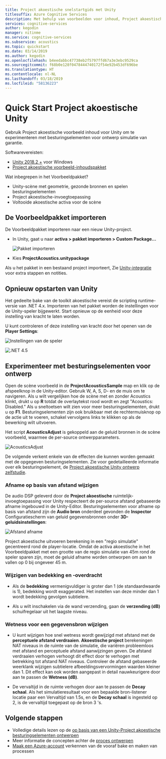 ```yaml
---
title: Project akoestische snelstartgids met Unity
titlesuffix: Azure Cognitive Services
description: Met behulp van voorbeelden voor inhoud, Project akoestische experimenteren met besturingselementen in de eenheid van het ontwerpen en implementeren op Windows-bureaublad.
services: cognitive-services
author: kegodin
manager: nitinme
ms.service: cognitive-services
ms.subservice: acoustics
ms.topic: quickstart
ms.date: 03/14/2019
ms.author: kegodin
ms.openlocfilehash: b4eedabbc47738eb2f5797ffd67a3e3ebc9529ca
ms.sourcegitcommit: f68b0e128f0478444740172f54e92b453df696be
ms.translationtype: HT
ms.contentlocale: nl-NL
ms.lasthandoff: 03/18/2019
ms.locfileid: "58136223"
---
```

# <a name="project-acoustics-unity-quickstart"></a>Quick Start Project akoestische Unity
Gebruik Project akoestische voorbeeld inhoud voor Unity om te experimenteren met besturingselementen voor ontwerp simulatie van garantie.

Softwarevereisten:
* [Unity 2018.2 +](http://unity3d.com) voor Windows
* [Project akoestische voorbeeld-inhoudspakket](https://www.microsoft.com/en-us/download/details.aspx?id=57346)

Wat inbegrepen in het Voorbeeldpakket?
* Unity-scène met geometrie, gezonde bronnen en spelen besturingselementen
* Project akoestische-invoegtoepassing 
* Voltooide akoestische activa voor de scène

## <a name="import-the-sample-package"></a>De Voorbeeldpakket importeren
De Voorbeeldpakket importeren naar een nieuw Unity-project. 
* In Unity, gaat u naar **activa > pakket importeren > Custom Package...**

    ![Pakket importeren](media/import-package.png)  

* Kies **ProjectAcoustics.unitypackage**

Als u het pakket in een bestaand project importeert, Zie [Unity-integratie](unity-integration.md) voor extra stappen en notities.

## <a name="restart-unity"></a>Opnieuw opstarten van Unity
Het gedeelte bake van de toolkit akoestische vereist de scripting runtime-versie van .NET 4.x. Importeren van het pakket worden de instellingen voor de Unity-speler bijgewerkt. Start opnieuw op de eenheid voor deze instelling van kracht te laten worden.

U kunt controleren of deze instelling van kracht door het openen van de **Player Settings**:

![Instellingen van de speler](media/player-settings.png)

![.NET 4.5](media/net45.png)

## <a name="experiment-with-design-controls"></a>Experimenteer met besturingselementen voor ontwerp
Open de scène voorbeeld in de **ProjectAcousticsSample** map en klik op de afspeelknop in de Unity-editor. Gebruik W, A, S, D- en de muis om te navigeren. Als u wilt vergelijken hoe de scène met en zonder Acoustics klinkt, drukt u op **R** totdat de overlaytekst rood wordt en zegt "Acoustics: Disabled." Als u sneltoetsen wilt zien voor meer besturingselementen, drukt u op **F1**. Besturingselementen zijn ook bruikbaar met de rechtermuisknop op de actie uit te voeren, schakel vervolgens links te klikken op als de bewerking wilt uitvoeren.

Het script **AcousticsAdjust** is gekoppeld aan de geluid bronnen in de scène voorbeeld, waarmee de per-source ontwerpparameters. 

![AcousticsAdjust](media/acoustics-adjust.png)

De volgende verkent enkele van de effecten die kunnen worden gemaakt met de opgegeven besturingselementen. Zie voor gedetailleerde informatie over elk besturingselement, de [Project akoestische Unity ontwerp zelfstudie](unreal-workflow.md).

### <a name="modify-distance-based-attenuation"></a>Afname op basis van afstand wijzigen
De audio DSP geleverd door de **Project akoestische** ruimtelijk-invoegtoepassing voor Unity respecteert de per-source afstand gebaseerde afname ingebouwd in de Unity-Editor. Besturingselementen voor afname op basis van afstand zijn de **Audio bron** onderdeel gevonden de **Inspector** Configuratiescherm van geluid gegevensbronnen onder **3D-geluidsinstellingen**:

![Afstand afname](media/distance-attenuation.png)

Project akoestische uitvoeren berekening in een "regio simulatie" gecentreerd rond de player-locatie. Omdat de activa akoestische in het Voorbeeldpakket met een grootte van de regio simulatie van 45m rond de speler sparen zijn, moet de geluid afname worden ontworpen om aan te vallen op 0 bij ongeveer 45 m.

### <a name="modify-occlusion-and-transmission"></a>Wijzigen van bedekking en -overdracht
* Als de **bedekking** vermenigvuldiger is groter dan 1 (de standaardwaarde is 1), bedekking wordt exaggerated. Het instellen van deze minder dan 1 wordt bedekking gevolgen subtielere.

* Als u wilt inschakelen via de wand verzending, gaan de **verzending (dB)** schuifregelaar uit het laagste niveau. 

### <a name="modify-wetness-for-a-source"></a>Wetness voor een gegevensbron wijzigen
* U kunt wijzigen hoe snel wetness wordt gewijzigd met afstand met de **perceptuele afstand verdraaien**. **Akoestische project** berekeningen NAT niveaus in de ruimte van de simulatie, die variëren probleemloos met afstand en perceptuele afstand aanwijzingen geven. De afstand verdraaien verhogen verhoogt dit effect door te verhogen met betrekking tot afstand NAT niveaus. Controleer de afstand gebaseerde weerklank wijzigen subtielere afbeeldingsvervormingen waarden kleiner dan 1. Dit effect kan ook worden aangepast in detail nauwkeurigere door aan te passen de **Wetness (dB)**.

* De vervaltijd in de ruimte verhogen door aan te passen de **Decay schaal**. Als het simulatieresultaat voor een bepaalde bron-listener locatie paar een Vervaltijd van 1.5s, en de **Decay schaal** is ingesteld op 2, is de vervaltijd toegepast op de bron 3 's.

## <a name="next-steps"></a>Volgende stappen
* Volledige details lezen op de [op basis van een Unity-Project akoestische besturingselementen ontwerpen](unity-workflow.md)
* Meer informatie de concepten achter de [proces ontwerpen](design-process.md)
* [Maak een Azure-account](create-azure-account.md) verkennen van de vooraf bake en maken van processen

